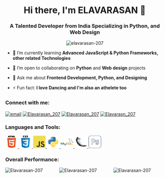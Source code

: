 <h1 align="center">Hi there, I'm ELAVARASAN 👋</h1>
<h3 align="center">A Talented Developer from India Specializing in Python, and Web Design</h3>

<p align="center"> <img src="https://komarev.com/ghpvc/?username=elavarasan-207&label=Profile%20views&color=3e8750&style=flat" alt="elavarasan-207" /> </p>

- 🌱 I’m currently learning **Advanced JavaScript & Python Frameworks, other related Technologies**

- 👯 I’m open to collaborating on **Python** and **Web design** projects

- 💬 Ask me about **Frontend Development, Python, and Designing**

- ⚡ Fun fact: **I love Dancing and I'm also an athelete too**

<h3 align="left">Connect with me:</h3>
<p align="left">
  <a href="mailto:nelavarasan2002@gmail.com" target="blank"><img align="center" src="https://upload.wikimedia.org/wikipedia/commons/4/4e/Gmail_Icon.png" alt="email" height="30" width="40" /></a>
  <a href="https://www.linkedin.com/in/elavarasan-n-438876237/" target="blank"><img align="center" src="https://raw.githubusercontent.com/rahuldkjain/github-profile-readme-generator/master/src/images/icons/Social/linked-in-alt.svg" alt="Elavarasan_207" height="30" width="40" /></a>
  <a href="https://github.com/Elavarasan_207" target="blank"><img align="center" src="https://raw.githubusercontent.com/rahuldkjain/github-profile-readme-generator/master/src/images/icons/Social/github.svg" alt="Elavarasan_207" height="30" width="40" /></a>
  <a href="https://www.instagram.com/elavarasan_150/" target="blank"><img align="center" src="https://raw.githubusercontent.com/rahuldkjain/github-profile-readme-generator/master/src/images/icons/Social/instagram.svg" alt="Elavarasn_207" height="30" width="40" /></a>
</p>

<h3 align="left">Languages and Tools:</h3>
<p align="left">

  <a href="https://developer.mozilla.org/en-US/docs/Web/HTML" target="_blank" rel="noreferrer">
    <img src="https://raw.githubusercontent.com/devicons/devicon/master/icons/html5/html5-original-wordmark.svg" alt="html5" width="40" height="40"/>
  </a>
  <a href="https://www.w3schools.com/css/" target="_blank" rel="noreferrer">
    <img src="https://raw.githubusercontent.com/devicons/devicon/master/icons/css3/css3-original-wordmark.svg" alt="css3" width="40" height="40"/>
  </a>
  <a href="https://developer.mozilla.org/en-US/docs/Web/JavaScript" target="_blank" rel="noreferrer">
    <img src="https://raw.githubusercontent.com/devicons/devicon/master/icons/javascript/javascript-original.svg" alt="javascript" width="40" height="40"/>
  </a>
  <a href="https://www.python.org" target="_blank" rel="noreferrer">
    <img src="https://raw.githubusercontent.com/devicons/devicon/master/icons/python/python-original.svg" alt="python" width="40" height="40"/>
  </a>
  <a href="https://www.mysql.com/" target="_blank" rel="noreferrer">
    <img src="https://raw.githubusercontent.com/devicons/devicon/master/icons/mysql/mysql-original-wordmark.svg" alt="mysql" width="40" height="40"/>
  </a>
  <a href="https://flask.palletsprojects.com/" target="_blank" rel="noreferrer">
    <img src="https://raw.githubusercontent.com/devicons/devicon/master/icons/flask/flask-original.svg" alt="flask" width="40" height="40"/>
  </a>
  <a href="https://www.adobe.com/products/photoshop.html" target="_blank" rel="noreferrer">
    <img src="https://raw.githubusercontent.com/devicons/devicon/master/icons/photoshop/photoshop-line.svg" alt="photoshop" width="40" height="40"/>
  </a>
</p>

<h3 align="left">Overall Performance:</h3>
<div style="display: flex; justify-content: space-between;">
  <img src="https://github-readme-stats.vercel.app/api/top-langs?username=Elavarasan-207&show_icons=true&locale=en&layout=compact" alt="Elavarasan-207" style="width: 32%;"/>
  <img src="https://github-readme-stats.vercel.app/api?username=Elavarasan-207&show_icons=true&locale=en" alt="Elavarasan-207" style="width: 32%;"/>
  <img src="https://github-readme-streak-stats.herokuapp.com/?user=Elavarasan-207&" alt="Elavarasan-207" style="width: 32%;"/>
</div>


